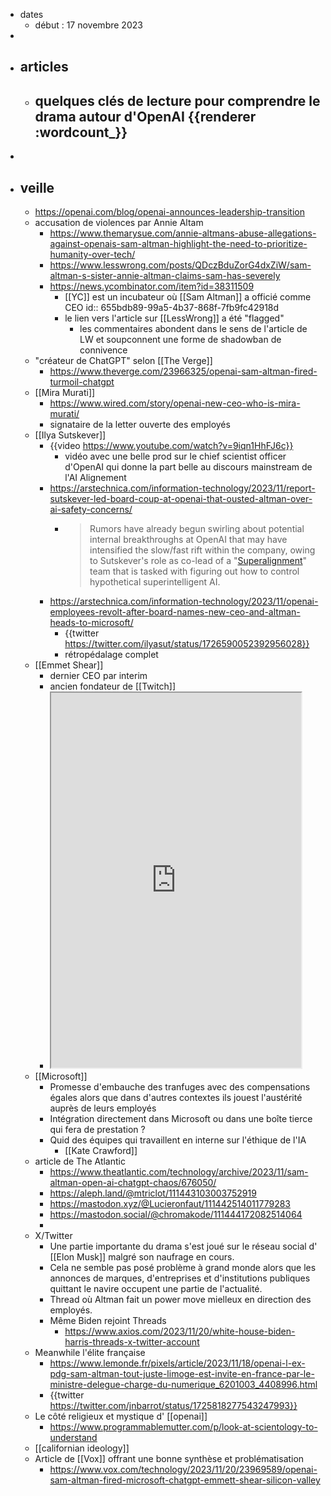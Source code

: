 - dates
	- début : 17 novembre 2023
-
- ## articles
	- quelques clés de lecture pour comprendre le drama autour d'OpenAI {{renderer :wordcount_}}
		-
-
- ## veille
	- https://openai.com/blog/openai-announces-leadership-transition
	- accusation de violences par Annie Altam
		- https://www.themarysue.com/annie-altmans-abuse-allegations-against-openais-sam-altman-highlight-the-need-to-prioritize-humanity-over-tech/
		- https://www.lesswrong.com/posts/QDczBduZorG4dxZiW/sam-altman-s-sister-annie-altman-claims-sam-has-severely
		- https://news.ycombinator.com/item?id=38311509
			- [[YC]] est un incubateur où [[Sam Altman]] a officié comme CEO
			  id:: 655bdb89-99a5-4b37-868f-7fb9fc42918d
			- le lien vers l'article sur [[LessWrong]] a été "flagged"
				- les commentaires abondent dans le sens de l'article de LW et soupconnent une forme de shadowban de connivence
	- "créateur de ChatGPT" selon [[The Verge]]
		- https://www.theverge.com/23966325/openai-sam-altman-fired-turmoil-chatgpt
	- [[Mira Murati]]
		- https://www.wired.com/story/openai-new-ceo-who-is-mira-murati/
		- signataire de la letter ouverte des employés
	- [[Ilya Sutskever]]
		- {{video https://www.youtube.com/watch?v=9iqn1HhFJ6c}}
			- vidéo avec une belle prod sur le chief scientist officer d'OpenAI qui donne la part belle au discours mainstream de l'AI Alignement
		- https://arstechnica.com/information-technology/2023/11/report-sutskever-led-board-coup-at-openai-that-ousted-altman-over-ai-safety-concerns/
			- > Rumors have already begun swirling about potential internal 
			  breakthroughs at OpenAI that may have intensified the slow/fast rift within the company, owing to Sutskever's role as co-lead of a "[Superalignment](https://openai.com/blog/introducing-superalignment)" team that is tasked with figuring out how to control hypothetical superintelligent AI.
		- https://arstechnica.com/information-technology/2023/11/openai-employees-revolt-after-board-names-new-ceo-and-altman-heads-to-microsoft/
			- {{twitter https://twitter.com/ilyasut/status/1726590052392956028}}
			- rétropédalage complet
	- [[Emmet Shear]]
		- dernier CEO par interim
		- ancien fondateur de [[Twitch]]
		- <iframe src="https://arvr.social/@mpesce/111441594414628873/embed" width="400" height="600" allowfullscreen="allowfullscreen" sandbox="allow-scripts allow-same-origin allow-popups allow-popups-to-escape-sandbox allow-forms"></iframe>
	- [[Microsoft]]
		- Promesse d'embauche des tranfuges avec des compensations égales alors que dans d'autres contextes ils jouest l'austérité auprès de leurs employés
		- Intégration directement dans Microsoft ou dans une boîte tierce qui fera de prestation ?
		- Quid des équipes qui travaillent en interne sur l'éthique de l'IA
			- [[Kate Crawford]]
	- article de The Atlantic
		- https://www.theatlantic.com/technology/archive/2023/11/sam-altman-open-ai-chatgpt-chaos/676050/
		- https://aleph.land/@mtriclot/111443103003752919
		- https://mastodon.xyz/@Lucieronfaut/111442514011779283
		- https://mastodon.social/@chromakode/111444172082514064
		-
	- X/Twitter
		- Une partie importante du drama s'est joué sur le réseau social d' [[Elon Musk]] malgré son naufrage en cours.
		- Cela ne semble pas posé problème à grand monde alors que les annonces de marques, d'entreprises et d'institutions publiques quittant le navire occupent une partie de l'actualité.
		- Thread où Altman fait un power move mielleux en direction des employés.
		- Même Biden rejoint Threads
			- https://www.axios.com/2023/11/20/white-house-biden-harris-threads-x-twitter-account
	- Meanwhile l'élite française
		- https://www.lemonde.fr/pixels/article/2023/11/18/openai-l-ex-pdg-sam-altman-tout-juste-limoge-est-invite-en-france-par-le-ministre-delegue-charge-du-numerique_6201003_4408996.html
		- {{twitter https://twitter.com/jnbarrot/status/1725818277543247993}}
	- Le côté religieux et mystique d' [[openai]]
		- https://www.programmablemutter.com/p/look-at-scientology-to-understand
	- [[californian ideology]]
	- Article de [[Vox]] offrant une bonne synthèse et problématisation
		- https://www.vox.com/technology/2023/11/20/23969589/openai-sam-altman-fired-microsoft-chatgpt-emmett-shear-silicon-valley